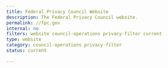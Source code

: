 ```yaml
---
title: Federal Privacy Council Website
description: The Federal Privacy Council website.
permalink: //fpc.gov
internal: no
filters: website council-operations privacy-filter current
type: website
category: council-operations privacy-filter
status: current

---
```

